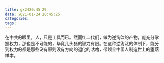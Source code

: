 ```yaml
---
title: gx2420:45:29
date: 2021-01-24 20:45:25
categories:
tags:
---
```

在中共的眼里，人，只是工具而已。然而红二代们，做为逆淘汰的产物，能充分掌握权力，那也是不可能的，毕竟几头猪的智力有限。在这种逆淘汰的体制下，能分到权力的都是那些没有原则没有方向的退化的咕噜，带领全中国人制造世上的堕落样本。
